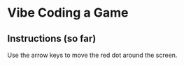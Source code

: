 # Vibe Coding a Game

## Instructions (so far)

Use the arrow keys to move the red dot around the screen.


